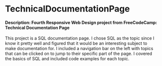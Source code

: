 # TechnicalDocumentationPage
#### Description: Fourth Responsive Web Design project from FreeCodeCamp: Technical Documentation Page
This project is a SQL documentation page. I chose SQL as the topic since I know it pretty well and figured that it would be an interesting subject to make documentation for. I included a navigation bar on the left with topics that can be clicked on to jump to their specific part of the page. I covered the basics of SQL and included code examples for each topic.
